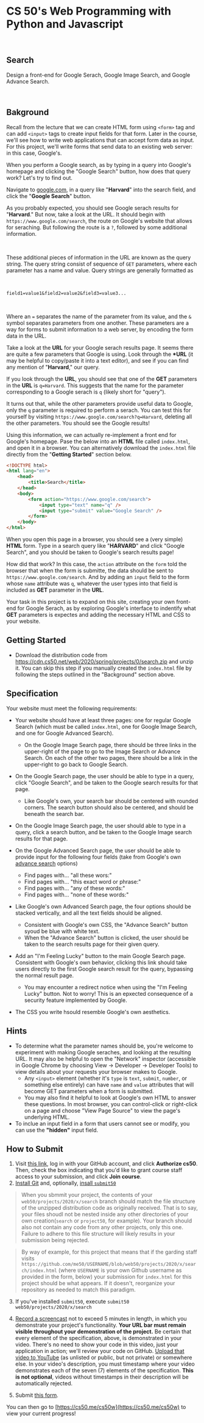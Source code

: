 # CS 50's Web Programming with Python and Javascript

&nbsp;

## Search

Design a front-end for Google Serach, Google Image Search, and Google Advance Search.

&nbsp;

## Bakground

Recall from the lecture that we can create HTML form using `<form>` tag and can add `<input>` tags to create input fields for that form. Later in the course, we'll see how to write web applications that can accept form data as input. For this project, we'll write forms that send data to an existing web server: in this case, Google's.

When you perform a Google search, as by typing in a query into Google's homepage and clicking the "Google Search" button, how does that query work? Let's try to find out.

Navigate to [google.com](https://google.com), in a query like "**Harvard**" into the search field, and click the "**Google Search**" button.

As you probably expected, you should see Google serach results for "**Harvard**." But now, take a look at the URL. It should begin with `https://www.google.com/search`, the route on Google's website that allows for seraching. But following the route is a `?`, followed by some additional information.

&nbsp;

These additional pieces of information in the URL are known as the query string. The query string consist of sequence of `GET` parameters, where each parameter has a name and value. Query strings are generally formatted as

&nbsp;

`field1=value1&field2=value2&field3=value3...`

&nbsp;

Where an `=` separates the name of the parameter from its value, and the `&` symbol separates parameters from one another. These parameters are a way for forms to submit information to a web server, by encoding the form data in the URL.

Take a look at the **URL** for your Google serach results page. It seems there are quite a few parameters that Google is using. Look through the **\*URL** (it may be helpful to copy/paste it into a text editor), and see if you can find any mention of "**Harvard**," our query.

If you look through the **URL**, you should see that one of the **GET** parameters in the **URL** is `q=Harvard`. This suggests that the name for the parameter corresponding to a Google serach is `q` (likely short for "query").

It turns out that, while the other parameters provide useful data to Google, only the `q` parameter is required to perform a serach. You can test this for yourself by visiting `https://www.google.com/search?q=Harvard`, deleting all the other parameters. You should see the Google results!

Using this information, we can actually re-implement a front end for Google's homepage. Pase the below into an **HTML** file called `index.html`, and open it in a browser. You can alternatively download the `index.html` file directly from the "**Getting Started**" section below.

```html
<!DOCTYPE html>
<html lang="en">
    <head>
        <title>Search</title>
    </head>
    <body>
        <form action="https://www.google.com/search">
            <input type="text" name="q" />
            <input type="submit" value="Google Search" />
        </form>
    </body>
</html>
```

When you open this page in a browser, you should see a (very simple) **HTML** form. Type in a search query like "**HARVARD**" and click "Google Search", and you should be taken to Google's search results page!

How did that work? In this case, the `action` attribute on the `form` told the browser that when the form is submitte, the data should be sent to `https://www.google.com/search`. And by adding an `input` field to the form whose `name` attribute was `q`, whatever the user types into that field is included as **GET** parameter in the **URL**.

Your task in this project is to expand on this site, creating your own front-end for Google Serach, as by exploring Google's interface to indentify what **GET** parameters is expectes and adding the necessary HTML and CSS to your website.

## Getting Started

-   Download the distribution code from https://cdn.cs50.net/web/2020/spring/projects/0/search.zip and unzip it. You can skip this step if you manually created the `index.html` file by following the steps outlined in the "Background" section above.

## Specification

Your website must meet the following requirements:

-   Your website should have at least three pages: one for regular Google Search (which must be called `index.html`, one for Google Image Search, and one for Google Advanced Search).

    -   On the Google Image Search page, there should be three links in the upper-right of the page to go to the Image Search or Advance Search. On each of the other two pages, there should be a link in the upper-right to go back to Google Search.

-   On the Google Search page, the user should be able to type in a query, click "Google Search", and be taken to the Google search results for that page.

    -   Like Google's own, your search bar should be centered with rounded corners. The search button should also be centered, and should be beneath the search bar.

-   On the Google Image Search page, the user should able to type in a query, click a search button, and be taken to the Google Image search results for that page.

-   On the Google Advanced Search page, the user should be able to provide input for the following four fields (take from Google's own [advance search](https://www.google.com/advanced_search) options)

    -   Find pages with... "all these wors:"
    -   Find pages with... "this exact word or phrase:"
    -   Find pages with... "any of these words:"
    -   Find pages with... "none of these words:"

-   Like Google's own Advanced Search page, the four options should be stacked vertically, and all the text fields should be aligned.

    -   Consistent with Google's own CSS, the "Advance Search" button syoud be blue with white text.
    -   When the "Advance Search" button is clicked, the user should be taken to the search results page for their given query.

-   Add an "I'm Feeling Lucky" button to the main Google Search page. Consistent with Google's own behavior, clicking this link should take users directly to the first Google search result for the query, bypassing the normal result page.
    -   You may encounter a redirect notice when using the "I'm Feeling Lucky" button. Not to worry! This is an epxected consequence of a security feature implemented by Google.
-   The CSS you write hsould resemble Google's own aesthetics.

## Hints

-   To determine what the parameter names should be, you're welcome to experiment with making Google seraches, and looking at the resulting URL. It may also be helpful to open the "Network" inspector (accessible in Google Chrome by choosing View -> Developer -> Developer Tools) to view details about your requests your browser makes to Google.
    -   Any `<input>` element (whether it's `type` is `text`, `submit`, `number`, or something else entirely) can have `name` and `value` attributes that will become GET parameters when a form is submitted.
    -   You may also find it helpful to look at Google's own HTML to answer these questions. In most browser, you can control-click or right-click on a page and choose "View Page Source" to view the page's underlying HTML.
-   To inclue an input field in a form that users cannot see or modify, you can use the **"hidden"** input field.

## How to Submit

1. Visit [this link](https://submit.cs50.io/invites/89679428401548238ceb022f141b9947), log in with your GitHub account, and click **Authorize cs50**. Then, check the box indicating that you'd like to grant course staff access to your submission, and click **Join course**.
2. [Install Git](https://git-scm.com/downloads) and, optionally, [insall `submit50`](https://cs50.readthedocs.io/submit50/)

> When you sbmmit your project, the contents of your `web50/projects/2020/x/search` branch should match the file structure of the unzipped distribution code as originally received. That is to say, your files shoudl not be nested inside any other directories of your own creation(`search` or `project50`, for example). Your branch should also not contain any code from any other projects, only this one. Failure to adhere to this file structure will likely results in your submission being rejected.

> By way of example, for this project that means that if the garding staff visits `https://github.com/me50/USERNAME/blob/web50/projects/2020/x/search/index.html` (where `USERNAME` is your own Github username as provided in the form, below) your submission for `index.html` for this project should be what appears. If it doesn't, reorganize your repository as needed to match this paradigm.

3. If you've installed `submit50`, execute
   `submit50 web50/projects/2020/x/search`

4. [Record a screencast](https://www.howtogeek.com/205742/how-to-record-your-windows-mac-linux-android-or-ios-screen/) not to exceed 5 minutes in length, in which you demonstrate your project's functionality. **Your URL bar must remain visible throughout your demonstration of the project.** Be certain that every element of the specification, above, is demonstrated in your video. There's no need to show your code in this video, just your application in action; we'll review your code on GitHub. [Upload that video to YouTube](https://www.youtube.com/upload) (as unlisted or public, but not private) or somewhere else. In your video's description, you must timestamp where your video demonstrates each of the seven (7) elements of the specification. **This is not optional**, videos without timestamps in their description will be automatically rejected.

5. Submit [this form](https://forms.cs50.io/c0a13c70-af0c-47ad-a104-bc136c9cc148).

You can then go to [https://cs50.me/cs50w](https://cs50.me/cs50w) to view your current progress!
